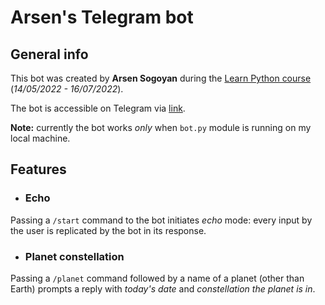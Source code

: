 # Arsen's Telegram bot

## General info

This bot was created by **Arsen Sogoyan** during the [Learn Python course](https://learn.python.ru/) (*14/05/2022 - 16/07/2022*).

The bot is accessible on Telegram via [link](https://t.me/LearnPythonArsensBot).

**Note:** currently the bot works _only_ when `bot.py` module is running on my local machine. 

## Features

- ### Echo
Passing a `/start` command to the bot initiates *echo* mode: every input by the user is replicated by the bot in its response.

- ### Planet constellation

Passing a `/planet` command followed by a name of a planet (other than Earth) prompts a reply with *today's date* and *constellation the planet is in*.


